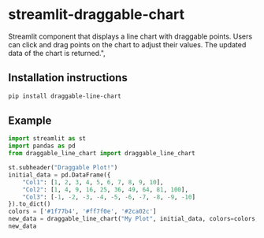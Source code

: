 # streamlit-draggable-chart

Streamlit component that displays a line chart with draggable points. Users can click and drag points on the chart to adjust their values. The updated data of the chart is returned.",

## Installation instructions

```sh
pip install draggable-line-chart
```

## Example

```python
import streamlit as st
import pandas as pd
from draggable_line_chart import draggable_line_chart

st.subheader("Draggable Plot!")
initial_data = pd.DataFrame({
    "Col1": [1, 2, 3, 4, 5, 6, 7, 8, 9, 10],
    "Col2": [1, 4, 9, 16, 25, 36, 49, 64, 81, 100],
    "Col3": [-1, -2, -3, -4, -5, -6, -7, -8, -9, -10]
}).to_dict()
colors = ['#1f77b4', '#ff7f0e', '#2ca02c']
new_data = draggable_line_chart("My Plot", initial_data, colors=colors, key="foo")
new_data
```